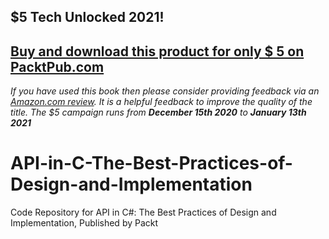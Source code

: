 ## $5 Tech Unlocked 2021!
[Buy and download this product for only $ 5 on PacktPub.com](https://www.packtpub.com/)
-----
*If you have used this book then please consider providing feedback via an [Amazon.com review](https://www.amazon.com/stores/page/736A73F2-DB6F-4FE3-94E5-D154AB1EC6B3). It is a helpful feedback to improve the quality of the title. The $5 campaign         runs from __December 15th 2020__ to __January 13th 2021__*

# API-in-C-The-Best-Practices-of-Design-and-Implementation
Code Repository for API in C#: The Best Practices of Design and Implementation, Published by Packt
